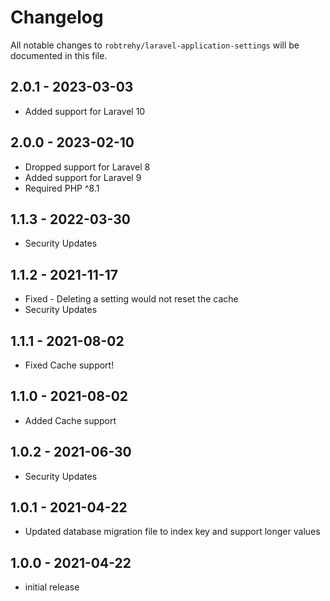 # Changelog

All notable changes to `robtrehy/laravel-application-settings` will be documented in this file.

## 2.0.1 - 2023-03-03
- Added support for Laravel 10

## 2.0.0 - 2023-02-10
- Dropped support for Laravel 8
- Added support for Laravel 9
- Required PHP ^8.1

## 1.1.3 - 2022-03-30
- Security Updates

## 1.1.2 - 2021-11-17
- Fixed - Deleting a setting would not reset the cache
- Security Updates
  
## 1.1.1 - 2021-08-02
- Fixed Cache support!
 
## 1.1.0 - 2021-08-02
- Added Cache support

## 1.0.2 - 2021-06-30
- Security Updates

## 1.0.1 - 2021-04-22
- Updated database migration file to index key and support longer values
  
## 1.0.0 - 2021-04-22
- initial release
